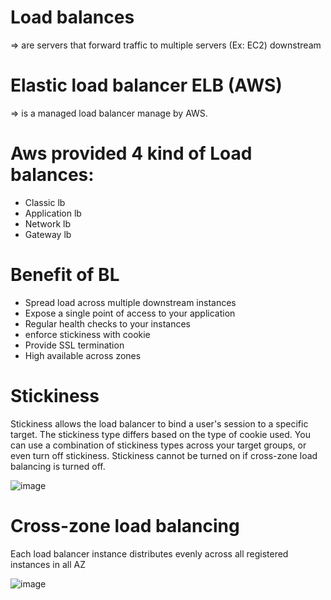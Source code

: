 # Load balances
=> are servers that forward traffic to multiple servers (Ex: EC2) downstream

# Elastic load balancer ELB (AWS)
=> is a managed load balancer manage by AWS.

# Aws provided 4 kind of Load balances:
- Classic lb
- Application lb
- Network lb
- Gateway lb

# Benefit of BL
- Spread load across multiple downstream instances
- Expose a single point of access to your application
- Regular health checks to your instances
- enforce stickiness with cookie
- Provide SSL termination
- High available across zones

# Stickiness
Stickiness allows the load balancer to bind a user's session to a specific target. The stickiness type differs based on the type of cookie used. You can use a combination of stickiness types across your target groups, or even turn off stickiness. Stickiness cannot be turned on if cross-zone load balancing is turned off.

![image](https://user-images.githubusercontent.com/48196420/204753540-2ceae42a-9230-458c-a476-9c88b88a7f2c.png)

# Cross-zone load balancing
Each load balancer instance distributes evenly across all registered instances in all AZ

![image](https://user-images.githubusercontent.com/48196420/204755887-09b0c6a6-6635-4561-a165-5e55f2e29ca4.png)
